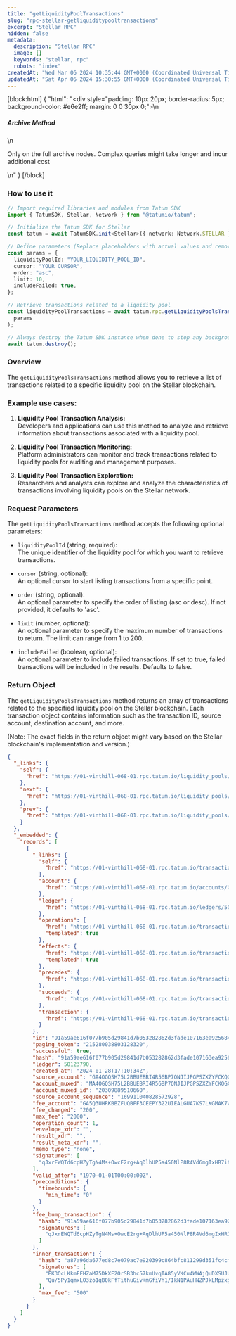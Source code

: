 ```yaml
---
title: "getLiquidityPoolTransactions"
slug: "rpc-stellar-getliquiditypooltransactions"
excerpt: "Stellar RPC"
hidden: false
metadata: 
  description: "Stellar RPC"
  image: []
  keywords: "stellar, rpc"
  robots: "index"
createdAt: "Wed Mar 06 2024 10:35:44 GMT+0000 (Coordinated Universal Time)"
updatedAt: "Sat Apr 06 2024 15:30:55 GMT+0000 (Coordinated Universal Time)"
---
```

[block:html]
{
  "html": "<div style=\"padding: 10px 20px; border-radius: 5px; background-color: #e6e2ff; margin: 0 0 30px 0;\">\n  <h5>Archive Method</h5>\n  <p>Only on the full archive nodes. Complex queries might take longer and incur additional cost</p>\n</div>"
}
[/block]


### How to use it

```typescript
// Import required libraries and modules from Tatum SDK
import { TatumSDK, Stellar, Network } from "@tatumio/tatum";

// Initialize the Tatum SDK for Stellar
const tatum = await TatumSDK.init<Stellar>({ network: Network.STELLAR });

// Define parameters (Replace placeholders with actual values and remove redundant)
const params = {
  liquidityPoolId: "YOUR_LIQUIDITY_POOL_ID",
  cursor: "YOUR_CURSOR",
  order: "asc",
  limit: 10,
  includeFailed: true,
};

// Retrieve transactions related to a liquidity pool
const liquidityPoolTransactions = await tatum.rpc.getLiquidityPoolsTransactions(
  params
);

// Always destroy the Tatum SDK instance when done to stop any background processes
await tatum.destroy();
```

### Overview

The `getLiquidityPoolsTransactions` method allows you to retrieve a list of transactions related to a specific liquidity pool on the Stellar blockchain.

### Example use cases:

1. **Liquidity Pool Transaction Analysis:**  
   Developers and applications can use this method to analyze and retrieve information about transactions associated with a liquidity pool.

2. **Liquidity Pool Transaction Monitoring:**  
   Platform administrators can monitor and track transactions related to liquidity pools for auditing and management purposes.

3. **Liquidity Pool Transaction Exploration:**  
   Researchers and analysts can explore and analyze the characteristics of transactions involving liquidity pools on the Stellar network.

### Request Parameters

The `getLiquidityPoolsTransactions` method accepts the following optional parameters:

- `liquidityPoolId` (string, required):  
  The unique identifier of the liquidity pool for which you want to retrieve transactions.

- `cursor` (string, optional):  
  An optional cursor to start listing transactions from a specific point.

- `order` (string, optional):  
  An optional parameter to specify the order of listing (asc or desc). If not provided, it defaults to 'asc'.

- `limit` (number, optional):  
  An optional parameter to specify the maximum number of transactions to return. The limit can range from 1 to 200.

- `includeFailed` (boolean, optional):  
  An optional parameter to include failed transactions. If set to true, failed transactions will be included in the results. Defaults to false.

### Return Object

The `getLiquidityPoolsTransactions` method returns an array of transactions related to the specified liquidity pool on the Stellar blockchain. Each transaction object contains information such as the transaction ID, source account, destination account, and more.

(Note: The exact fields in the return object might vary based on the Stellar blockchain's implementation and version.)

```json
{
  "_links": {
    "self": {
      "href": "https://01-vinthill-068-01.rpc.tatum.io/liquidity_pools/0000a8198b5e25994c1ca5b0556faeb27325ac746296944144e0a7406d501e8a/transactions?cursor=&limit=10&order=asc"
    },
    "next": {
      "href": "https://01-vinthill-068-01.rpc.tatum.io/liquidity_pools/0000a8198b5e25994c1ca5b0556faeb27325ac746296944144e0a7406d501e8a/transactions?cursor=215379467295031296&limit=10&order=asc"
    },
    "prev": {
      "href": "https://01-vinthill-068-01.rpc.tatum.io/liquidity_pools/0000a8198b5e25994c1ca5b0556faeb27325ac746296944144e0a7406d501e8a/transactions?cursor=215280038803128320&limit=10&order=desc"
    }
  },
  "_embedded": {
    "records": [
      {
        "_links": {
          "self": {
            "href": "https://01-vinthill-068-01.rpc.tatum.io/transactions/91a59ae616f077b905d29841d7b053282862d3fade107163ea9256847588ef56"
          },
          "account": {
            "href": "https://01-vinthill-068-01.rpc.tatum.io/accounts/GA4OGQSH75L2BBUEBRI4R56BP7ONJIJPGPSZXZYFCKQGXICPOXWFAU4H"
          },
          "ledger": {
            "href": "https://01-vinthill-068-01.rpc.tatum.io/ledgers/50123790"
          },
          "operations": {
            "href": "https://01-vinthill-068-01.rpc.tatum.io/transactions/91a59ae616f077b905d29841d7b053282862d3fade107163ea9256847588ef56/operations{?cursor,limit,order}",
            "templated": true
          },
          "effects": {
            "href": "https://01-vinthill-068-01.rpc.tatum.io/transactions/91a59ae616f077b905d29841d7b053282862d3fade107163ea9256847588ef56/effects{?cursor,limit,order}",
            "templated": true
          },
          "precedes": {
            "href": "https://01-vinthill-068-01.rpc.tatum.io/transactions?order=asc&cursor=215280038803128320"
          },
          "succeeds": {
            "href": "https://01-vinthill-068-01.rpc.tatum.io/transactions?order=desc&cursor=215280038803128320"
          },
          "transaction": {
            "href": "https://01-vinthill-068-01.rpc.tatum.io/transactions/91a59ae616f077b905d29841d7b053282862d3fade107163ea9256847588ef56"
          }
        },
        "id": "91a59ae616f077b905d29841d7b053282862d3fade107163ea9256847588ef56",
        "paging_token": "215280038803128320",
        "successful": true,
        "hash": "91a59ae616f077b905d29841d7b053282862d3fade107163ea9256847588ef56",
        "ledger": 50123790,
        "created_at": "2024-01-28T17:10:34Z",
        "source_account": "GA4OGQSH75L2BBUEBRI4R56BP7ONJIJPGPSZXZYFCKQGXICPOXWFAU4H",
        "account_muxed": "MA4OGQSH75L2BBUEBRI4R56BP7ONJIJPGPSZXZYFCKQGXICPOXWFAAAACJ4MHP7NAT4JQ",
        "account_muxed_id": "20309889510660",
        "source_account_sequence": "169911040828572928",
        "fee_account": "GA5Q3UHRKBBZFUQBFF3CEEPY322UIEALGUA7KS7LKGMAK7WJ4NF3W742",
        "fee_charged": "200",
        "max_fee": "2000",
        "operation_count": 1,
        "envelope_xdr": "",
        "result_xdr": "",
        "result_meta_xdr": "",
        "memo_type": "none",
        "signatures": [
          "qJxrEWQTd6cpHZyTgN4Ms+OwcE2rg+AqDlhUP5a450NlP8R4Vd6mgIxHR7ituxy9GS2W7Rl1XmqpgNCVup0kCw=="
        ],
        "valid_after": "1970-01-01T00:00:00Z",
        "preconditions": {
          "timebounds": {
            "min_time": "0"
          }
        },
        "fee_bump_transaction": {
          "hash": "91a59ae616f077b905d29841d7b053282862d3fade107163ea9256847588ef56",
          "signatures": [
            "qJxrEWQTd6cpHZyTgN4Ms+OwcE2rg+AqDlhUP5a450NlP8R4Vd6mgIxHR7ituxy9GS2W7Rl1XmqpgNCVup0kCw=="
          ]
        },
        "inner_transaction": {
          "hash": "a87a96da677ed8c7e079ac7e920399c864bfc811299d351fc4cf7b5588b1ddbd",
          "signatures": [
            "EK3OcLKkmFFHZaM75DkXF2OrSB3hc57kmUvqTA85yVKCu4WWAjQuDXSUJUczBiwKj3XMOTBUrDAJt+tYiB/YAA==",
            "Qu/5Py1qmxLO3zo1qB0kFfTithuGiv+mGfiVh1/IkN1PAuHNZPJkLMpzxgYiAYHj9vJnsgqG7IIfU5+23E1kCA=="
          ],
          "max_fee": "500"
        }
      }
    ]
  }
}
```
